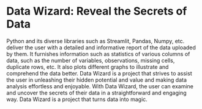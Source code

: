 # Data Wizard: Reveal the Secrets of Data
Python and its diverse libraries such as Streamlit, Pandas, Numpy, etc. deliver the user with a detailed and informative report of the data uploaded by them. It furnishes information such as statistics of various columns of data, such as the number of variables, observations, missing cells, duplicate rows, etc. It also plots different graphs to illustrate and comprehend the data better. Data Wizard is a project that strives to assist the user in unleashing their hidden potential and value and making data analysis effortless and enjoyable. With Data Wizard, the user can examine and uncover the secrets of their data in a straightforward and engaging way. Data Wizard is a project that turns data into magic.
